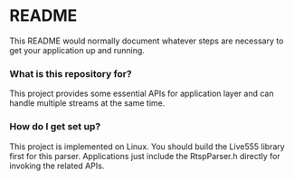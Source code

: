 # README #

This README would normally document whatever steps are necessary to get your application up and running.

### What is this repository for? ###

This project provides some essential APIs for application layer and can handle multiple streams at the same time.

### How do I get set up? ###

This project is implemented on Linux. You should build the Live555 library first for this parser. Applications just include the RtspParser.h directly for invoking the related APIs.

